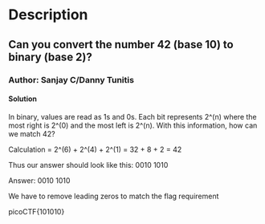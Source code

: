 # Description

## Can you convert the number 42 (base 10) to binary (base 2)?

### Author: Sanjay C/Danny Tunitis

#### Solution

In binary, values are read as 1s and 0s. Each bit represents 2^(n) where the most right is 2^(0) and the most left is 2^(n). With this information, how can we match 42?

Calculation = 2^(6) + 2^(4) + 2^(1)
            = 32 + 8 + 2
            = 42

Thus our answer should look like this: 0010 1010

Answer: 0010 1010

We have to remove leading zeros to match the flag requirement

picoCTF{101010}